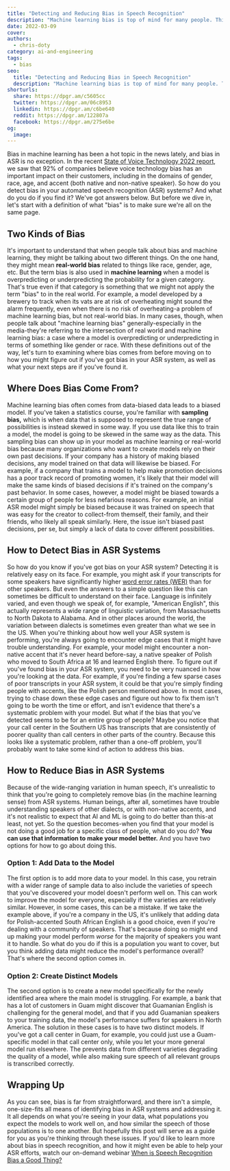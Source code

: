 ```yaml
---
title: "Detecting and Reducing Bias in Speech Recognition"
description: "Machine learning bias is top of mind for many people. This blog post will teach you how to identify ASR bias and what to do about it."
date: 2022-03-09
cover: 
authors:
  - chris-doty
category: ai-and-engineering
tags:
  - bias
seo:
  title: "Detecting and Reducing Bias in Speech Recognition"
  description: "Machine learning bias is top of mind for many people. This blog post will teach you how to identify ASR bias and what to do about it."
shorturls:
  share: https://dpgr.am/c5605cc
  twitter: https://dpgr.am/06c8953
  linkedin: https://dpgr.am/c6be640
  reddit: https://dpgr.am/122807a
  facebook: https://dpgr.am/275e6be
og:
  image: 
---
```


Bias in machine learning has been a hot topic in the news lately, and bias in ASR is no exception. In the recent [State of Voice Technology 2022 report](https://deepgram.com/state-of-voice-technology-2022/), we saw that 92% of companies believe voice technology bias has an important impact on their customers, including in the domains of gender, race, age, and accent (both native and non-native speaker). So how do you detect bias in your automated speech recognition (ASR) systems? And what do you do if you find it? We've got answers below. But before we dive in, let's start with a definition of what "bias" is to make sure we're all on the same page.

## Two Kinds of Bias

It's important to understand that when people talk about bias and machine learning, they might be talking about two different things. On the one hand, they might mean **real-world bias** related to things like race, gender, age, etc. But the term bias is also used in **machine learning** when a model is overpredicting or underpredicting the probability for a given category. That's true even if that category is something that we might not apply the term "bias" to in the real world. For example, a model developed by a brewery to track when its vats are at risk of overheating might sound the alarm frequently, even when there is no risk of overheating-a problem of machine learning bias, but not real-world bias. In many cases, though, when people talk about "machine learning bias" generally-especially in the media-they're referring to the intersection of real world and machine learning bias: a case where a model is overpredicting or underpredicting in terms of something like gender or race. With these definitions out of the way, let's turn to examining where bias comes from before moving on to how you might figure out if you've got bias in your ASR system, as well as what your next steps are if you've found it.

<whitepaperpromo whitepaper="latest"></whitepaperpromo>



## Where Does Bias Come From?

Machine learning bias often comes from data-biased data leads to a biased model. If you've taken a statistics course, you're familiar with **sampling bias,** which is when data that is supposed to represent the true range of possibilities is instead skewed in some way. If you use data like this to train a model, the model is going to be skewed in the same way as the data. This sampling bias can show up in your model as machine learning or real-world bias because many organizations who want to create models rely on their own past decisions. If your company has a history of making biased decisions, any model trained on that data will likewise be biased. For example, if a company that trains a model to help make promotion decisions has a poor track record of promoting women, it's likely that their model will make the same kinds of biased decisions if it's trained on the company's past behavior. In some cases, however, a model might be biased towards a certain group of people for less nefarious reasons. For example, an initial ASR model might simply be biased because it was trained on speech that was easy for the creator to collect-from themself, their family, and their friends, who likely all speak similarly. Here, the issue isn't biased past decisions, per se, but simply a lack of data to cover different possibilities.

## How to Detect Bias in ASR Systems

So how do you know if you've got bias on your ASR system? Detecting it is relatively easy on its face. For example, you might ask if your transcripts for some speakers have significantly higher [word error rates (WER)](https://blog.deepgram.com/what-is-word-error-rate/) than for other speakers. But even the answers to a simple question like this can sometimes be difficult to understand on their face. Language is infinitely varied, and even though we speak of, for example, "American English", this actually represents a wide range of linguistic variation, from Massachusetts to North Dakota to Alabama. And in other places around the world, the variation between dialects is sometimes even greater than what we see in the US. When you're thinking about how well your ASR system is performing, you're always going to encounter edge cases that it might have trouble understanding. For example, your model might encounter a non-native accent that it's never heard before-say, a native speaker of Polish who moved to South Africa at 16 and learned English there. To figure out if you've found bias in your ASR system, you need to be very nuanced in how you're looking at the data. For example, if you're finding a few sparse cases of poor transcripts in your ASR system, it could be that you're simply finding people with accents, like the Polish person mentioned above. In most cases, trying to chase down these edge cases and figure out how to fix them isn't going to be worth the time or effort, and isn't evidence that there's a systematic problem with your model. But what if the bias that you've detected seems to be for an entire group of people? Maybe you notice that your call center in the Southern US has transcripts that are consistently of poorer quality than call centers in other parts of the country. Because this looks like a systematic problem, rather than a one-off problem, you'll probably want to take some kind of action to address this bias.

## How to Reduce Bias in ASR Systems

Because of the wide-ranging variation in human speech, it's unrealistic to think that you're going to completely remove bias (in the machine learning sense) from ASR systems. Human beings, after all, sometimes have trouble understanding speakers of other dialects, or with non-native accents, and it's not realistic to expect that AI and ML is going to do better than this-at least, not yet. So the question becomes-when you find that your model is not doing a good job for a specific class of people, what do you do? **You can use that information to make your model better.** And you have two options for how to go about doing this.

### Option 1: Add Data to the Model

The first option is to add more data to your model. In this case, you retrain with a wider range of sample data to also include the varieties of speech that you've discovered your model doesn't perform well on. This can work to improve the model for everyone, especially if the varieties are relatively similar.  However, in some cases, this can be a mistake. If we take the example above, if you're a company in the US, it's unlikely that adding data for Polish-accented South African English is a good choice, even if you're dealing with a community of speakers. That's because doing so might end up making your model perform _worse_ for the majority of speakers you want it to handle. So what do you do if this is a population you want to cover, but you think adding data might reduce the model's performance overall? That's where the second option comes in.

### Option 2: Create Distinct Models

The second option is to create a new model specifically for the newly identified area where the main model is struggling. For example, a bank that has a lot of customers in Guam might discover that Guamanian English is challenging for the general model, and that if you add Guamanian speakers to your training data, the model's performance suffers for speakers in North America. The solution in these cases is to have two distinct models. If you've got a call center in Guam, for example, you could just use a Guam-specific model in that call center only, while you let your more general model run elsewhere. The prevents data from different varieties degrading the quality of a model, while also making sure speech of all relevant groups is transcribed correctly.

## Wrapping Up

As you can see, bias is far from straightforward, and there isn't a simple, one-size-fits all means of identifying bias in ASR systems and addressing it. It all depends on what you're seeing in your data, what populations you expect the models to work well on, and how similar the speech of those populations is to one another. But hopefully this post will serve as a guide for you as you're thinking through these issues. If you'd like to learn more about bias in speech recognition, and how it might even be able to help your ASR efforts, watch our on-demand webinar [When is Speech Recognition Bias a Good Thing?](https://offers.deepgram.com/when-is-speech-recognition-bias-a-good-thing-webinar-on-demand)
